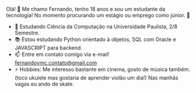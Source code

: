 Olá! 👋 Me chamo Fernando, tenho 18 anos e sou um estudante da tecnologia!
No momento procurando um estágio ou emprego como júnior. 🤵

- 🏫 Estudando Ciência da Computação na Universidade Paulista, 2/8 Semestre.
- 📚 Estou estudando Python orientado à objetos, SQL com Oracle e JAVASCRIPT para backend.
- 📫 Entre em contato comigo via e-mail! fernandovmc.contato@gmail.com
- ⚡ Hobbies: Me interesso bastante em cinema, gosto de música também. (toco ukulele mas gostaria de aprender violão um dia!) Nas manhãs vagas eu ando de skate.
